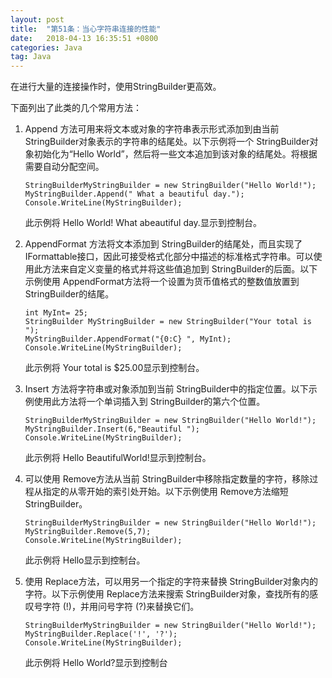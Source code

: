 ```yaml
---
layout: post
title:  "第51条：当心字符串连接的性能"
date:   2018-04-13 16:35:51 +0800
categories: Java
tag: Java
---
```



在进行大量的连接操作时，使用StringBuilder更高效。

下面列出了此类的几个常用方法：
1. Append 方法可用来将文本或对象的字符串表示形式添加到由当前 StringBuilder对象表示的字符串的结尾处。以下示例将一个 StringBuilder对象初始化为“Hello World”，然后将一些文本追加到该对象的结尾处。将根据需要自动分配空间。
    ```
    StringBuilderMyStringBuilder = new StringBuilder("Hello World!");
    MyStringBuilder.Append(" What a beautiful day.");
    Console.WriteLine(MyStringBuilder);
    ```
    此示例将 Hello World! What abeautiful day.显示到控制台。

2. AppendFormat 方法将文本添加到 StringBuilder的结尾处，而且实现了 IFormattable接口，因此可接受格式化部分中描述的标准格式字符串。可以使用此方法来自定义变量的格式并将这些值追加到 StringBuilder的后面。以下示例使用 AppendFormat方法将一个设置为货币值格式的整数值放置到 StringBuilder的结尾。
    ```
    int MyInt= 25;
    StringBuilder MyStringBuilder = new StringBuilder("Your total is ");
    MyStringBuilder.AppendFormat("{0:C} ", MyInt);
    Console.WriteLine(MyStringBuilder);
    ```
    此示例将 Your total is $25.00显示到控制台。

3. Insert 方法将字符串或对象添加到当前 StringBuilder中的指定位置。以下示例使用此方法将一个单词插入到 StringBuilder的第六个位置。
    ```
    StringBuilderMyStringBuilder = new StringBuilder("Hello World!");
    MyStringBuilder.Insert(6,"Beautiful ");
    Console.WriteLine(MyStringBuilder);
    ```
    此示例将 Hello BeautifulWorld!显示到控制台。

4. 可以使用 Remove方法从当前 StringBuilder中移除指定数量的字符，移除过程从指定的从零开始的索引处开始。以下示例使用 Remove方法缩短 StringBuilder。
    ```
    StringBuilderMyStringBuilder = new StringBuilder("Hello World!");
    MyStringBuilder.Remove(5,7);
    Console.WriteLine(MyStringBuilder);
    ```
    此示例将 Hello显示到控制台。

5. 使用 Replace方法，可以用另一个指定的字符来替换 StringBuilder对象内的字符。以下示例使用 Replace方法来搜索 StringBuilder对象，查找所有的感叹号字符 (!)，并用问号字符 (?)来替换它们。
    ```
    StringBuilderMyStringBuilder = new StringBuilder("Hello World!");
    MyStringBuilder.Replace('!', '?');
    Console.WriteLine(MyStringBuilder);
    ```
    此示例将 Hello World?显示到控制台